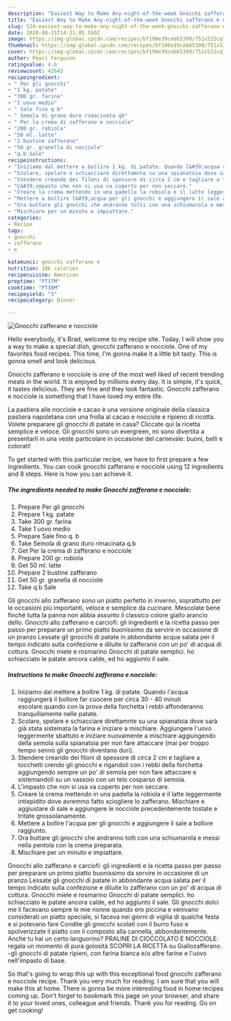 ```yaml
---
description: "Easiest Way to Make Any-night-of-the-week Gnocchi zafferano e nocciole"
title: "Easiest Way to Make Any-night-of-the-week Gnocchi zafferano e nocciole"
slug: 524-easiest-way-to-make-any-night-of-the-week-gnocchi-zafferano-e-nocciole
date: 2020-08-15T14:31:05.550Z
image: https://img-global.cpcdn.com/recipes/bf190e39ceb65399/751x532cq70/gnocchi-zafferano-e-nocciole-recipe-main-photo.jpg
thumbnail: https://img-global.cpcdn.com/recipes/bf190e39ceb65399/751x532cq70/gnocchi-zafferano-e-nocciole-recipe-main-photo.jpg
cover: https://img-global.cpcdn.com/recipes/bf190e39ceb65399/751x532cq70/gnocchi-zafferano-e-nocciole-recipe-main-photo.jpg
author: Pearl Ferguson
ratingvalue: 4.6
reviewcount: 42642
recipeingredient:
- " Per gli gnocchi"
- "1 kg. patate"
- "300 gr. farina"
- "1 uovo medio"
- " Sale fino q b"
- " Semola di grano duro rimacinata qb"
- " Per la crema di zafferano e nocciole"
- "200 gr. robiola"
- "50 ml. latte"
- "2 bustine zafferano"
- "50 gr. granella di nocciole"
- "q.b Sale"
recipeinstructions:
- "Iniziamo dal mettere a bollire 1 kg. di patate. Quando l&#39;acqua raggiungerà il bollore far cuocere per circa 30 - 40 minuti escolare.quando con la prova della forchetta i rebbi affonderanno tranquillamente nelle patate."
- "Scolare, spelare e schiacciare direttamnte su una spianatoia dove sarà già stata sistemata la farina e iniziare a mischiare. Aggiungere l&#39;uovo leggermente sbattuto e iniziare nuovamente a mischiare aggiungendo della semola sulla spianatoia per non fare attaccare (mai per troppo tempo sennò gli gnocchi diventano duri)."
- "Stendere creando dei filoni di spessore di circa 2 cm e tagliare a tocchetti crendo gli gnocchi e rigandoli con i rebbi della forchetta aggiungendo sempre un po&#39; di semola per non fare attaccare e sistemandoli su un vassoio con un telo cosparso di semola."
- "L&#39;impasto che non si usa va coperto per non seccare."
- "Creare la crema mettendo in una padella la robiola e il latte leggermente intiepidito dove avremmo fatto sciogliere lo zafferano. Mischiare e aggiustare di sale e aggiungere le nocciole precedentemente tostate e tritate grossolanamente."
- "Mettere a bollire l&#39;acqua per gli gnocchi e aggiungere il sale a bollore raggiunto."
- "Ora buttare gli gnocchi che andranno tolti con una schiumarola e messi nella pentola con la crema preparata."
- "Mischiare per un minuto e impiattare."
categories:
- Recipe
tags:
- gnocchi
- zafferano
- e

katakunci: gnocchi zafferano e 
nutrition: 186 calories
recipecuisine: American
preptime: "PT37M"
cooktime: "PT30M"
recipeyield: "3"
recipecategory: Dinner

---
```



![Gnocchi zafferano e nocciole](https://img-global.cpcdn.com/recipes/bf190e39ceb65399/751x532cq70/gnocchi-zafferano-e-nocciole-recipe-main-photo.jpg)

Hello everybody, it's Brad, welcome to my recipe site. Today, I will show you a way to make a special dish, gnocchi zafferano e nocciole. One of my favorites food recipes. This time, I'm gonna make it a little bit tasty. This is gonna smell and look delicious.

Gnocchi zafferano e nocciole is one of the most well liked of recent trending meals in the world. It is enjoyed by millions every day. It is simple, it's quick, it tastes delicious. They are fine and they look fantastic. Gnocchi zafferano e nocciole is something that I have loved my entire life.

La pastiera alle nocciole e cacao è una versione originale della classica pastiera napoletana con una frolla al cacao e nocciole e ripieno di ricotta. Volete preparare gli gnocchi di patate in casa? Cliccate qui la ricetta semplice e veloce. Gli gnocchi sono un evergreen, mi sono divertita a presentarli in una veste particolare in occasione del carnevale: buoni, belli e colorati!


To get started with this particular recipe, we have to first prepare a few ingredients. You can cook gnocchi zafferano e nocciole using 12 ingredients and 8 steps. Here is how you can achieve it.

<!--inarticleads1-->

##### The ingredients needed to make Gnocchi zafferano e nocciole:

1. Prepare  Per gli gnocchi
1. Prepare 1 kg. patate
1. Take 300 gr. farina
1. Take 1 uovo medio
1. Prepare  Sale fino q. b
1. Take  Semola di grano duro rimacinata q.b
1. Get  Per la crema di zafferano e nocciole
1. Prepare 200 gr. robiola
1. Get 50 ml. latte
1. Prepare 2 bustine zafferano
1. Get 50 gr. granella di nocciole
1. Take q.b Sale


Gli gnocchi allo zafferano sono un piatto perfetto in inverno, soprattutto per le occasioni più importanti, veloce e semplice da cucinare. Mescolate bene finché tutta la panna non abbia assunto il classico colore giallo arancio dello. Gnocchi allo zafferano e carciofi: gli ingredienti e la ricetta passo per passo per preparare un primo piatto buonissimo da servire in occasione di un pranzo Lessate gli gnocchi di patate in abbondante acqua salata per il tempo indicato sulla confezione e diluite lo zafferano con un po&#39; di acqua di cottura. Gnocchi miele e rosmarino Gnocchi di patate semplici. ho schiacciato le patate ancora calde, ed ho aggiunto il sale. 

<!--inarticleads2-->

##### Instructions to make Gnocchi zafferano e nocciole:

1. Iniziamo dal mettere a bollire 1 kg. di patate. Quando l&#39;acqua raggiungerà il bollore far cuocere per circa 30 - 40 minuti escolare.quando con la prova della forchetta i rebbi affonderanno tranquillamente nelle patate.
1. Scolare, spelare e schiacciare direttamnte su una spianatoia dove sarà già stata sistemata la farina e iniziare a mischiare. Aggiungere l&#39;uovo leggermente sbattuto e iniziare nuovamente a mischiare aggiungendo della semola sulla spianatoia per non fare attaccare (mai per troppo tempo sennò gli gnocchi diventano duri).
1. Stendere creando dei filoni di spessore di circa 2 cm e tagliare a tocchetti crendo gli gnocchi e rigandoli con i rebbi della forchetta aggiungendo sempre un po&#39; di semola per non fare attaccare e sistemandoli su un vassoio con un telo cosparso di semola.
1. L&#39;impasto che non si usa va coperto per non seccare.
1. Creare la crema mettendo in una padella la robiola e il latte leggermente intiepidito dove avremmo fatto sciogliere lo zafferano. Mischiare e aggiustare di sale e aggiungere le nocciole precedentemente tostate e tritate grossolanamente.
1. Mettere a bollire l&#39;acqua per gli gnocchi e aggiungere il sale a bollore raggiunto.
1. Ora buttare gli gnocchi che andranno tolti con una schiumarola e messi nella pentola con la crema preparata.
1. Mischiare per un minuto e impiattare.


Gnocchi allo zafferano e carciofi: gli ingredienti e la ricetta passo per passo per preparare un primo piatto buonissimo da servire in occasione di un pranzo Lessate gli gnocchi di patate in abbondante acqua salata per il tempo indicato sulla confezione e diluite lo zafferano con un po&#39; di acqua di cottura. Gnocchi miele e rosmarino Gnocchi di patate semplici. ho schiacciato le patate ancora calde, ed ho aggiunto il sale. Gli gnocchi dolci me li facevano sempre le mie nonne quando ero piccina e venivano considerati un piatto speciale, si faceva nei giorni di vigilia di qualche festa e si potevano fare Condite gli gnocchi scolati con il burro fuso e spolverizzate il piatto con il composto alla cannella, abbondantemente. Anche tu hai un certo languorino? PRALINE DI CIOCCOLATO E NOCCIOLE: regala un momento di pura golosità SCOPRI LA RICETTA su Giallozafferano. -gli gnocchi di patate ripieni, con farina bianca e/o altre farine e l&#39;uovo nell&#39;impasto di base. 

So that's going to wrap this up with this exceptional food gnocchi zafferano e nocciole recipe. Thank you very much for reading. I am sure that you will make this at home. There is gonna be more interesting food in home recipes coming up. Don't forget to bookmark this page on your browser, and share it to your loved ones, colleague and friends. Thank you for reading. Go on get cooking!
